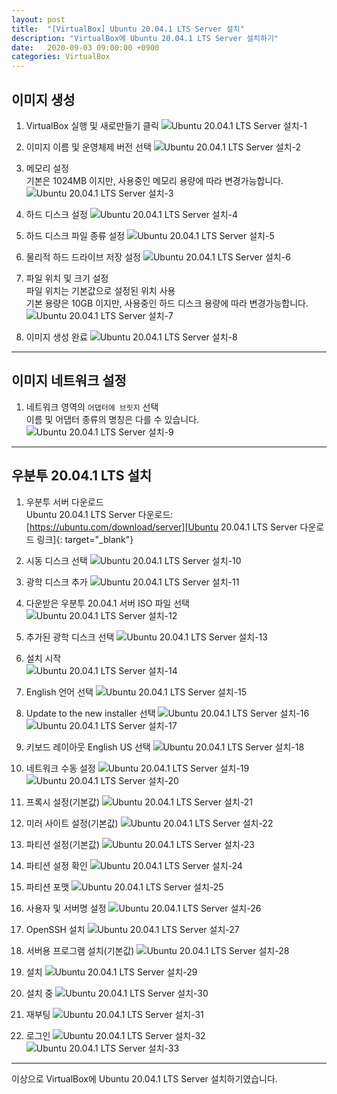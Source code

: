 ```yaml
---
layout: post
title:  "[VirtualBox] Ubuntu 20.04.1 LTS Server 설치"
description: "VirtualBox에 Ubuntu 20.04.1 LTS Server 설치하기"
date:   2020-09-03 09:00:00 +0900
categories: VirtualBox
---
```



## 이미지 생성
1. VirtualBox 실행 및 새로만들기 클릭
![Ubuntu 20.04.1 LTS Server 설치-1](/assets/images/2020-09-03/ubuntu-20.04.1-lts-server-installation-1.png)

2. 이미지 이름 및 운영체제 버전 선택
![Ubuntu 20.04.1 LTS Server 설치-2](/assets/images/2020-09-03/ubuntu-20.04.1-lts-server-installation-2.png)

3. 메모리 설정  
기본은 1024MB 이지만, 사용중인 메모리 용량에 따라 변경가능합니다.
![Ubuntu 20.04.1 LTS Server 설치-3](/assets/images/2020-09-03/ubuntu-20.04.1-lts-server-installation-3.png)

4. 하드 디스크 설정
![Ubuntu 20.04.1 LTS Server 설치-4](/assets/images/2020-09-03/ubuntu-20.04.1-lts-server-installation-4.png)

5. 하드 디스크 파일 종류 설정
![Ubuntu 20.04.1 LTS Server 설치-5](/assets/images/2020-09-03/ubuntu-20.04.1-lts-server-installation-5.png)

6. 물리적 하드 드라이브 저장 설정
![Ubuntu 20.04.1 LTS Server 설치-6](/assets/images/2020-09-03/ubuntu-20.04.1-lts-server-installation-6.png)

7. 파일 위치 및 크기 설정  
파일 위치는 기본값으로 설정된 위치 사용  
기본 용량은 10GB 이지만, 사용중인 하드 디스크 용량에 따라 변경가능합니다.
![Ubuntu 20.04.1 LTS Server 설치-7](/assets/images/2020-09-03/ubuntu-20.04.1-lts-server-installation-7.png)

8. 이미지 생성 완료
![Ubuntu 20.04.1 LTS Server 설치-8](/assets/images/2020-09-03/ubuntu-20.04.1-lts-server-installation-8.png)

---

## 이미지 네트워크 설정
1. 네트워크 영역의 `어댑터에 브릿지` 선택  
이름 및 어댑터 종류의 명칭은 다를 수 있습니다.
![Ubuntu 20.04.1 LTS Server 설치-9](/assets/images/2020-09-03/ubuntu-20.04.1-lts-server-installation-9.png)

---

## 우분투 20.04.1 LTS 설치
1. 우분투 서버 다운로드  
Ubuntu 20.04.1 LTS Server 다운로드: [https://ubuntu.com/download/server][Ubuntu 20.04.1 LTS Server 다운로드 링크]{: target="_blank"}  

2. 시동 디스크 선택
![Ubuntu 20.04.1 LTS Server 설치-10](/assets/images/2020-09-03/ubuntu-20.04.1-lts-server-installation-10.png)

3. 광학 디스크 추가
![Ubuntu 20.04.1 LTS Server 설치-11](/assets/images/2020-09-03/ubuntu-20.04.1-lts-server-installation-11.png)

4. 다운받은 우분투 20.04.1 서버 ISO 파일 선택
![Ubuntu 20.04.1 LTS Server 설치-12](/assets/images/2020-09-03/ubuntu-20.04.1-lts-server-installation-12.png)

5. 추가된 광학 디스크 선택
![Ubuntu 20.04.1 LTS Server 설치-13](/assets/images/2020-09-03/ubuntu-20.04.1-lts-server-installation-13.png)

6. 설치 시작  
![Ubuntu 20.04.1 LTS Server 설치-14](/assets/images/2020-09-03/ubuntu-20.04.1-lts-server-installation-14.png)

7. English 언어 선택
![Ubuntu 20.04.1 LTS Server 설치-15](/assets/images/2020-09-03/ubuntu-20.04.1-lts-server-installation-15.png)

8. Update to the new installer 선택
![Ubuntu 20.04.1 LTS Server 설치-16](/assets/images/2020-09-03/ubuntu-20.04.1-lts-server-installation-16.png)
![Ubuntu 20.04.1 LTS Server 설치-17](/assets/images/2020-09-03/ubuntu-20.04.1-lts-server-installation-17.png)

9. 키보드 레이아웃 English US 선택
![Ubuntu 20.04.1 LTS Server 설치-18](/assets/images/2020-09-03/ubuntu-20.04.1-lts-server-installation-18.png)

10. 네트워크 수동 설정
![Ubuntu 20.04.1 LTS Server 설치-19](/assets/images/2020-09-03/ubuntu-20.04.1-lts-server-installation-19.png)
![Ubuntu 20.04.1 LTS Server 설치-20](/assets/images/2020-09-03/ubuntu-20.04.1-lts-server-installation-20.png)

11. 프록시 설정(기본값)
![Ubuntu 20.04.1 LTS Server 설치-21](/assets/images/2020-09-03/ubuntu-20.04.1-lts-server-installation-21.png)

12. 미러 사이트 설정(기본값)
![Ubuntu 20.04.1 LTS Server 설치-22](/assets/images/2020-09-03/ubuntu-20.04.1-lts-server-installation-22.png)

13. 파티션 설정(기본값)
![Ubuntu 20.04.1 LTS Server 설치-23](/assets/images/2020-09-03/ubuntu-20.04.1-lts-server-installation-23.png)

14. 파티션 설정 확인
![Ubuntu 20.04.1 LTS Server 설치-24](/assets/images/2020-09-03/ubuntu-20.04.1-lts-server-installation-24.png)

15. 파티션 포맷
![Ubuntu 20.04.1 LTS Server 설치-25](/assets/images/2020-09-03/ubuntu-20.04.1-lts-server-installation-25.png)

16. 사용자 및 서버명 설정
![Ubuntu 20.04.1 LTS Server 설치-26](/assets/images/2020-09-03/ubuntu-20.04.1-lts-server-installation-26.png)

17. OpenSSH 설치
![Ubuntu 20.04.1 LTS Server 설치-27](/assets/images/2020-09-03/ubuntu-20.04.1-lts-server-installation-27.png)

18. 서버용 프로그램 설치(기본값)
![Ubuntu 20.04.1 LTS Server 설치-28](/assets/images/2020-09-03/ubuntu-20.04.1-lts-server-installation-28.png)

19. 설치
![Ubuntu 20.04.1 LTS Server 설치-29](/assets/images/2020-09-03/ubuntu-20.04.1-lts-server-installation-29.png)

20. 설치 중
![Ubuntu 20.04.1 LTS Server 설치-30](/assets/images/2020-09-03/ubuntu-20.04.1-lts-server-installation-30.png)

21. 재부팅
![Ubuntu 20.04.1 LTS Server 설치-31](/assets/images/2020-09-03/ubuntu-20.04.1-lts-server-installation-31.png)

22. 로그인
![Ubuntu 20.04.1 LTS Server 설치-32](/assets/images/2020-09-03/ubuntu-20.04.1-lts-server-installation-32.png)
![Ubuntu 20.04.1 LTS Server 설치-33](/assets/images/2020-09-03/ubuntu-20.04.1-lts-server-installation-33.png)

---

이상으로 VirtualBox에 Ubuntu 20.04.1 LTS Server 설치하기였습니다.

[Ubuntu 20.04.1 LTS Server 다운로드 링크]: https://ubuntu.com/download/server  
